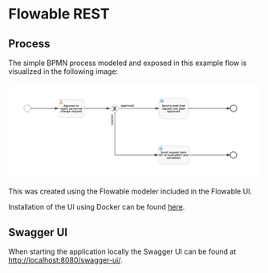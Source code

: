 # Flowable REST

## Process

The simple BPMN process modeled and exposed in this example flow is visualized in the following image:

!["Request process flow"](images/request-process.png)

This was created using the Flowable modeler included in the Flowable UI.

Installation of the UI using Docker can be found [here](https://hub.docker.com/r/flowable/flowable-ui).

## Swagger UI
When starting the application locally the Swagger UI can be found at [http://localhost:8080/swagger-ui/](http://localhost:8080/swagger-ui/).
